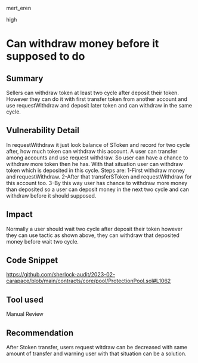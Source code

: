 mert_eren

high

# Can withdraw money before it supposed to do

## Summary
Sellers can withdraw token at least two cycle after deposit their token. However they can do it with first transfer token from another account and use requestWithdraw and deposit later token and can withdraw in the same cycle.
## Vulnerability Detail
In requestWithdraw it just look balance of SToken and record for two cycle after, how much token can withdraw this account. A user can transfer among accounts and use request withdraw. So user can have a chance to withdraw more token then he has. With that situation user can withdraw token which is deposited in this cycle.
Steps are:
1-First withdraw money and requestWithdraw.
2-After that transferSToken and requestWithdraw for this account too.
3-By this way user has chance to withdraw more money than deposited so a user can deposit money in the next two cycle and can withdraw before it should supposed.
## Impact
Normally a user should wait two cycle after deposit their token however they can use tactic as shown above, they can withdraw that deposited money before wait two cycle.
## Code Snippet
https://github.com/sherlock-audit/2023-02-carapace/blob/main/contracts/core/pool/ProtectionPool.sol#L1062
## Tool used

Manual Review

## Recommendation
After Stoken transfer, users request witdraw can be decreased with same amount of transfer and warning user with that situation can be a solution.